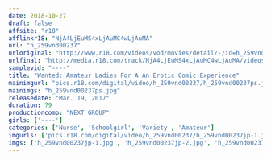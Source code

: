 ```yaml
---
date: 2018-10-27
draft: false
affsite: "r18"
afflinkr18: "NjA4LjEuMS4xLjAuMC4wLjAuMA"
url: "h_259vnd00237"
urloriginal: "http://www.r18.com/videos/vod/movies/detail/-/id=h_259vnd00237"
urlfinal: "http://media.r18.com/track/NjA4LjEuMS4xLjAuMC4wLjAuMA/videos/vod/movies/detail/-/id=h_259vnd00237"
samplevid: "----"
title: "Wanted: Amateur Ladies For A An Erotic Comic Experience"
mainimgurl: "pics.r18.com/digital/video/h_259vnd00237/h_259vnd00237ps.jpg"
mainimgs: "h_259vnd00237ps.jpg"
releasedate: "Mar. 19, 2017"
duration: 79
productioncomp: "NEXT GROUP"
girls: ['----']
categories: ['Nurse', 'Schoolgirl', 'Variety', 'Amateur']
imgurls: ['pics.r18.com/digital/video/h_259vnd00237/h_259vnd00237jp-1.jpg', 'pics.r18.com/digital/video/h_259vnd00237/h_259vnd00237jp-2.jpg', 'pics.r18.com/digital/video/h_259vnd00237/h_259vnd00237jp-3.jpg', 'pics.r18.com/digital/video/h_259vnd00237/h_259vnd00237jp-4.jpg', 'pics.r18.com/digital/video/h_259vnd00237/h_259vnd00237jp-5.jpg', 'pics.r18.com/digital/video/h_259vnd00237/h_259vnd00237jp-6.jpg', 'pics.r18.com/digital/video/h_259vnd00237/h_259vnd00237jp-7.jpg', 'pics.r18.com/digital/video/h_259vnd00237/h_259vnd00237jp-8.jpg', 'pics.r18.com/digital/video/h_259vnd00237/h_259vnd00237jp-9.jpg', 'pics.r18.com/digital/video/h_259vnd00237/h_259vnd00237jp-10.jpg', 'pics.r18.com/digital/video/h_259vnd00237/h_259vnd00237jp-11.jpg', 'pics.r18.com/digital/video/h_259vnd00237/h_259vnd00237jp-12.jpg', 'pics.r18.com/digital/video/h_259vnd00237/h_259vnd00237jp-13.jpg', 'pics.r18.com/digital/video/h_259vnd00237/h_259vnd00237jp-14.jpg', 'pics.r18.com/digital/video/h_259vnd00237/h_259vnd00237jp-15.jpg', 'pics.r18.com/digital/video/h_259vnd00237/h_259vnd00237jp-16.jpg', 'pics.r18.com/digital/video/h_259vnd00237/h_259vnd00237jp-17.jpg', 'pics.r18.com/digital/video/h_259vnd00237/h_259vnd00237jp-18.jpg', 'pics.r18.com/digital/video/h_259vnd00237/h_259vnd00237jp-19.jpg', 'pics.r18.com/digital/video/h_259vnd00237/h_259vnd00237jp-20.jpg']
imgs: ['h_259vnd00237jp-1.jpg', 'h_259vnd00237jp-2.jpg', 'h_259vnd00237jp-3.jpg', 'h_259vnd00237jp-4.jpg', 'h_259vnd00237jp-5.jpg', 'h_259vnd00237jp-6.jpg', 'h_259vnd00237jp-7.jpg', 'h_259vnd00237jp-8.jpg', 'h_259vnd00237jp-9.jpg', 'h_259vnd00237jp-10.jpg', 'h_259vnd00237jp-11.jpg', 'h_259vnd00237jp-12.jpg', 'h_259vnd00237jp-13.jpg', 'h_259vnd00237jp-14.jpg', 'h_259vnd00237jp-15.jpg', 'h_259vnd00237jp-16.jpg', 'h_259vnd00237jp-17.jpg', 'h_259vnd00237jp-18.jpg', 'h_259vnd00237jp-19.jpg', 'h_259vnd00237jp-20.jpg']
---
```

